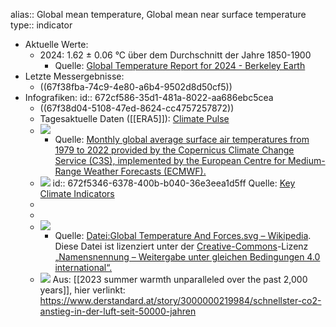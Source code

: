 alias:: Global mean temperature, Global mean near surface temperature
type:: indicator

- Aktuelle Werte:
	- 2024: 1.62 ± 0.06 °C über dem Durchschnitt der Jahre 1850-1900
		- Quelle: [Global Temperature Report for 2024 - Berkeley Earth](https://berkeleyearth.org/global-temperature-report-for-2024/ "Global Temperature Report for 2024 - Berkeley Earth")
- Letzte Messergebnisse:
	- ((67f38fba-74c9-4e80-a6b4-9502d8d50cf5))
- Infografiken:
  id:: 672cf586-35d1-481a-8022-aa686ebc5cea
	- ((67f38d04-5108-47ed-8624-cc4757257872))
	- Tagesaktuelle Daten ([[ERA5]]): [Climate Pulse](https://pulse.climate.copernicus.eu/ "Climate Pulse")
	- ![](https://gcos.wmo.int/sites/default/files/2023-08/ezgif.com-video-to-gif_0.gif)
		- Quelle: [Monthly global average surface air temperatures from 1979 to 2022 provided by the Copernicus Climate Change Service (C3S), implemented by the European Centre for Medium-Range Weather Forecasts (ECMWF).](https://climate.copernicus.eu/temperature-animations)
	- ![](https://jjk-code-otter.github.io/demo-dash/Dashboard/figures/Global_temperature.svg)
	  id:: 672f5346-6378-400b-b040-36e3eea1d5ff
	  Quelle: [Key Climate Indicators](https://jjk-code-otter.github.io/demo-dash/Dashboard/dashboard.html "Key Climate Indicators")
	-
	-
	- ![](https://upload.wikimedia.org/wikipedia/commons/d/db/Global_Temperature_And_Forces.svg)
		- Quelle: [Datei:Global Temperature And Forces.svg – Wikipedia](https://de.m.wikipedia.org/wiki/Datei:Global_Temperature_And_Forces.svg). Diese Datei ist lizenziert unter der [Creative-Commons](https://en.wikipedia.org/wiki/de:Creative_Commons "w:de:Creative Commons")\-Lizenz [„Namensnennung – Weitergabe unter gleichen Bedingungen 4.0 international“.](https://creativecommons.org/licenses/by-sa/4.0/deed.de "creativecommons:by-sa/4.0/deed.de")
	- ![](https://i.ds.at/ZNGRrw/c:1341:441:fp:0.500:0.500/rs:fill:1600:0/plain/lido-images/2024/05/14/79535774-376f-4012-9f23-406282fcde43.jpeg)
	  Aus: [[2023 summer warmth unparalleled over the past 2,000 years]], hier verlinkt: https://www.derstandard.at/story/3000000219984/schnellster-co2-anstieg-in-der-luft-seit-50000-jahren